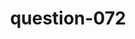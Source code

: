 ---
layout: question
title: question-072
number: 72
question: Name something you might be asked to bring to a friend's party.
answer1: Food | 33
answer2: Drinks/Alcohol | 31
answer3: Date/More guests | 19
answer4: Chairs | 5
answer5: Music | 4
answer6: Party games | 2
answer7: Yourself | 2
answer8:
answer9:
answer10:
---
